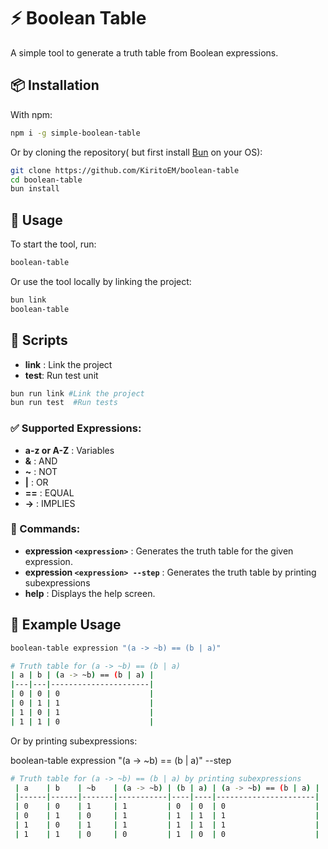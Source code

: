 # ⚡ Boolean Table

A simple tool to generate a truth table from Boolean expressions.

## 📦 Installation
With npm:
```bash
npm i -g simple-boolean-table
```
Or by cloning the repository( but first install [Bun](https://bun.sh/) on your OS):
```bash
git clone https://github.com/KiritoEM/boolean-table
cd boolean-table
bun install
```

## 🚀 Usage

To start the tool, run:
```bash
boolean-table
```
Or use the tool locally by linking the project:
```bash
bun link
boolean-table
```


## 🚀 Scripts
- **link** : Link the project
- **test**: Run test unit
```bash
bun run link #Link the project
bun run test  #Run tests
```

### ✅ Supported Expressions:
- **a-z or A-Z** : Variables
- **&** : AND
- **~** : NOT
- **|** : OR
- **==** : EQUAL
- **->** : IMPLIES

### 🔧 Commands:
- **expression `<expression>`** : Generates the truth table for the given expression.
- **expression `<expression> --step`** : Generates the truth table by printing subexpressions
- **help** : Displays the help screen.

## 📌 Example Usage
```bash
boolean-table expression "(a -> ~b) == (b | a)"

# Truth table for (a -> ~b) == (b | a)
| a | b | (a -> ~b) == (b | a) |
|---|---|----------------------|
| 0 | 0 | 0                    |
| 0 | 1 | 1                    |
| 1 | 0 | 1                    |
| 1 | 1 | 0                    |
```

Or by printing subexpressions:

boolean-table expression "(a -> ~b) == (b | a)" --step
```bash
# Truth table for (a -> ~b) == (b | a) by printing subexpressions
 | a    | b    | ~b    | (a -> ~b) | (b | a) | (a -> ~b) == (b | a) |
 |------|------|-------|-----------|----|----|----------------------|
 | 0    | 0    | 1     | 1         | 0  | 0  | 0                    |
 | 0    | 1    | 0     | 1         | 1  | 1  | 1                    |
 | 1    | 0    | 1     | 1         | 1  | 1  | 1                    |
 | 1    | 1    | 0     | 0         | 1  | 0  | 0                    |
```
